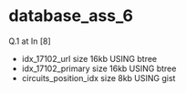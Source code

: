 # database_ass_6

Q.1 at In [8]
 - idx_17102_url	 size 16kb	 USING btree
 - idx_17102_primary	 size 16kb	 USING btree
 - circuits_position_idx	 size 8kb	 USING gist
